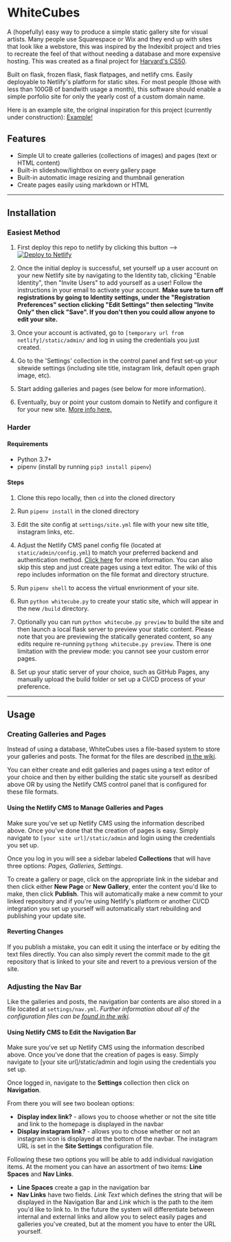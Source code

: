 # WhiteCubes

A (hopefully) easy way to produce a simple static gallery site for visual artists. Many people use Squarespace or Wix and they end up with sites that look like a webstore, this was inspired by the Indexibit project and tries to recreate the feel of that without needing a database and more expensive hosting. This was created as a final project for [Harvard's CS50](http://cs50.harvard.edu).

Built on flask, frozen flask, flask flatpages, and netlify cms. Easily deployable to Netlify's platform for static sites. For most people (those with less than 100GB of bandwith usage a month), this software should enable a simple porfolio site for only the yearly cost of a custom domain name. 

Here is an example site, the original inspiration for this project (currently under construction):
[Example!](https://amazing-euler-31dfc1.netlify.app)

## Features
* Simple UI to create galleries (collections of images) and pages (text or HTML content)
* Built-in slideshow/lightbox on every gallery page
* Built-in automatic image resizing and thumbnail generation
* Create pages easily using markdown or HTML


***

## Installation

### Easiest Method

1. First deploy this repo to netlify by clicking this button -->
<a href="https://app.netlify.com/start/deploy?repository=https://github.com/tinycrimsonpandas/WhiteCubes"><img src="https://www.netlify.com/img/deploy/button.svg" alt="Deploy to Netlify"></a>

2. Once the initial deploy is successful, set yourself up a user account on your new Netlify site by navigating to the Identity tab, clicking "Enable Identity", then "Invite Users" to add yourself as a user! Follow the instructions in your email to activate your account. **Make sure to turn off registrations by going to Identity settings, under the "Registration Preferences" section clicking "Edit Settings" then selecting "Invite Only" then click "Save". If you don't then you could allow anyone to edit your site.**

3. Once your account is activated, go to `[temporary url from netlify]/static/admin/` and log in using the credentials you just created.

4. Go to the 'Settings' collection in the control panel and first set-up your sitewide settings (including site title, instagram link, default open graph image, etc).

6. Start adding galleries and pages (see below for more information). 

6. Eventually, buy or point your custom domain to Netlify and configure it for your new site. [More info here.](https://docs.netlify.com/domains-https/custom-domains/configure-external-dns/#configure-a-subdomain)

### Harder

#### Requirements
* Python 3.7+
* pipenv (install by running `pip3 install pipenv`)

#### Steps

1. Clone this repo locally, then `cd` into the cloned directory

2. Run `pipenv install` in the cloned directory

2. Edit the site config at `settings/site.yml` file with your new site title, instagram links, etc.

3. Adjust the Netlify CMS panel config file (located at `static/admin/config.yml`) to match your preferred backend and authentication method. [Click here](https://www.netlifycms.org/docs/backends-overview/) for more information. You can also skip this step and just create pages using a text editor. The wiki of this repo includes information on the file format and directory structure. 

4. Run `pipenv shell` to access the virtual envrionment of your site.

5. Run `python whitecube.py` to create your static site, which will appear in the new `/build` directory.

6. Optionally you can run `python whitecube.py preview` to build the site and then launch a local flask server to preview your static content. Please note that you are previewing the statically generated content, so any edits require re-running `pythong whitecube.py preview`. There is one limitation with the preview mode: you cannot see your custom error pages.

7. Set up your static server of your choice, such as GitHub Pages, any manually upload the build folder or set up a CI/CD process of your preference.

***

## Usage

### Creating Galleries and Pages

Instead of using a database, WhiteCubes uses a file-based system to store your galleries and posts. The format for the files are described [in the wiki](https://github.com/tinycrimsonpandas/WhiteCubes/wiki/Page-and-Gallery-File-Format).

You can either create and edit galleries and pages using a text editor of your choice and then by either building the static site yourself as desribed above OR by using the Netlify CMS control panel that is configured for these file formats. 

#### Using the Netlify CMS to Manage Galleries and Pages

Make sure you've set up Netlify CMS using the information described above. Once you've done that the creation of pages is easy. Simply navigate to `[your site url]/static/admin` and login using the credentials you set up. 

Once you log in you will see a sidebar labeled **Collections** that will have three options: _Pages, Galleries, Settings_.

To create a gallery or page, click on the appropriate link in the sidebar and then click either **New Page** or **New Gallery**, enter the content you'd like to make, then click **Publish**. This will automatically make a new commit to your linked repository and if you're using Netlify's platform or another CI/CD integration you set up yourself will automatically start rebuilding and publishing your update site. 

#### Reverting Changes

If you publish a mistake, you can edit it using the interface or by editing the text files directly. You can also simply revert the commit made to the git repository that is linked to your site and revert to a previous version of the site. 

### Adjusting the Nav Bar

Like the galleries and posts, the navigation bar contents are also stored in a file located at `settings/nav.yml`. _Further information about all of the configuration files can be [found in the wiki](https://github.com/tinycrimsonpandas/WhiteCubes/wiki/Configuration-Files)._

#### Using Netlify CMS to Edit the Navigation Bar

Make sure you've set up Netlify CMS using the information described above. Once you've done that the creation of pages is easy. Simply navigate to [your site url]/static/admin and login using the credentials you set up.

Once logged in, navigate to the **Settings** collection then click on **Navigation**. 

From there you will see two boolean options:
* **Display index link?** - allows you to choose whether or not the site title and link to the homepage is displayed in the navbar
* **Display instagram link?** - allows you to chose whether or not an instagram icon is displayed at the bottom of the navbar. The instagram URL is set in the **Site Settings** configuration file. 

Following these two options you will be able to add individual navigiation items. At the moment you can have an assortment of two items: **Line Spaces** and **Nav Links**. 

* **Line Spaces** create a gap in the navigation bar
* **Nav Links** have two fields. _Link Text_ which defines the string that will be displayed in the Navigation Bar and _Link_ which is the path to the item you'd like to link to. In the future the system will differentiate between internal and external links and allow you to select easily pages and galleries you've created, but at the moment you have to enter the URL yourself. 




